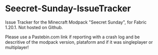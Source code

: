 # Seecret-Sunday-IssueTracker
Issue Tracker for the Minecraft Modpack "Seecret Sunday", for Fabric 1.20.1. Not hosted on Github.

Please use a Pastebin.com link if reporting with a crash log and be descritive of the modpack version, plataform and if it was singleplayer or multiplayer!
